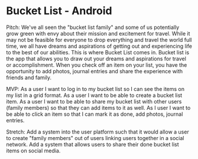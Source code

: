Bucket List - Android
=====================

Pitch: We've all seen the "bucket list family" and some of us potentially grow green with envy about their mission and excitement for travel. While it may not be feasible for everyone to drop everything and travel the world full time, we all have dreams and aspirations of getting out and experiencing life to the best of our abilities. This is where Bucket List comes in. Bucket list is the app that allows you to draw out your dreams and aspirations for travel or accomplishment. When you check off an item on your list, you have the opportunity to add photos, journal entries and share the experience with friends and family.

MVP: As a user I want to log in to my bucket list so I can see the items on my list in a grid format. As a user I want to be able to create a bucket list item. As a user I want to be able to share my bucket list with other users (family members) so that they can add items to it as well. As I user I want to be able to click an item so that I can mark it as done, add photos, journal entries.

Stretch: Add a system into the user platform such that it would allow a user to create "family members" out of users linking users together in a social network. Add a system that allows users to share their done bucket list items on social media.
